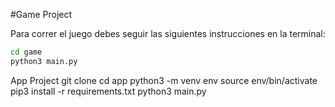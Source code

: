 #Game Project

Para correr el juego debes seguir las siguientes instrucciones en la terminal:

```sh
cd game
python3 main.py
```

App Project
git clone
cd app
python3 -m venv env
source env/bin/activate
pip3 install -r requirements.txt
python3 main.py

